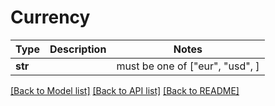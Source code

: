 # Currency

Type | Description | Notes
------------- | ------------- | -------------
**str** |  |  must be one of ["eur", "usd", ]

[[Back to Model list]](../README.md#documentation-for-models) [[Back to API list]](../README.md#documentation-for-api-endpoints) [[Back to README]](../README.md)

